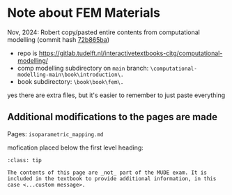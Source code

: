 # Note about FEM Materials

Nov, 2024: Robert copy/pasted entire contents from computational modelling (commit hash [72b865ba](https://gitlab.tudelft.nl/interactivetextbooks-citg/computational-modelling/-/commit/72b865baafb124801b2661dfc33ab01eb7aa269f))
- repo is https://gitlab.tudelft.nl/interactivetextbooks-citg/computational-modelling/
- comp modelling subdirectory on `main` branch: `\computational-modelling-main\book\introduction\.`
- book subdirectory: `\book\book\fem\.`

yes there are extra files, but it's easier to remember to just paste everything

## Additional modifications to the pages are made

Pages:
`isoparametric_mapping.md`

mofication placed below the first level heading:


```{admonition} MUDE exam information
:class: tip

The contents of this page are _not_ part of the MUDE exam. It is included in the textbook to provide additional information, in this case <...custom message>.
```
